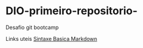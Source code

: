 # DIO-primeiro-repositorio-
Desafio git bootcamp

Links uteis
[Sintaxe Basica Markdown](https://www.markdownguide.org)
